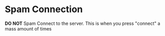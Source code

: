 # Spam Connection

**DO NOT** Spam Connect to the server. This is when you press "connect" a mass amount of times
